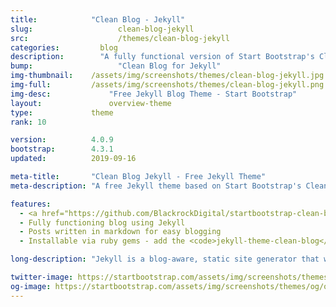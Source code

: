 ```yaml
---
title:            "Clean Blog - Jekyll"
slug:			        clean-blog-jekyll
src:			        /themes/clean-blog-jekyll
categories:		    blog
description:	    "A fully functional version of Start Bootstrap's Clean Blog theme adapted for Jekyll - a static site generator"
bump:			        "Clean Blog for Jekyll"
img-thumbnail:    /assets/img/screenshots/themes/clean-blog-jekyll.jpg
img-full:         /assets/img/screenshots/themes/clean-blog-jekyll.png
img-desc:		      "Free Jekyll Blog Theme - Start Bootstrap"
layout:			      overview-theme
type:             theme
rank: 10

version:          4.0.9
bootstrap:        4.3.1
updated:          2019-09-16

meta-title:       "Clean Blog Jekyll - Free Jekyll Theme"
meta-description: "A free Jekyll theme based on Start Bootstrap's Clean Blog theme perfect for personal blogs."

features:
  - <a href="https://github.com/BlackrockDigital/startbootstrap-clean-blog-jekyll/blob/master/README.md">Detailed documentation with installation instructions</a>
  - Fully functioning blog using Jekyll
  - Posts written in markdown for easy blogging
  - Installable via ruby gems - add the <code>jekyll-theme-clean-blog</code> gem to your Gemfile and run <code>bundle install</code>

long-description: "Jekyll is a blog-aware, static site generator that works with GitHub Pages. Clean Blog was adapted for Jekyll by the Start Bootstrap team, and you can use the theme for a complete functioning blog."

twitter-image: https://startbootstrap.com/assets/img/screenshots/themes/twitter/twitter-clean-blog-jekyll.png
og-image: https://startbootstrap.com/assets/img/screenshots/themes/og/og-clean-blog-jekyll.png
---
```

